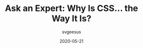 ---
author: svgeesus
date: 2020-05-21
publisher: incrementmag
tags:
  - css
  - meta
target_url: https://increment.com/frontend/ask-an-expert-why-is-css-the-way-it-is/
title: "Ask an Expert: Why Is CSS… the Way It Is?"
---